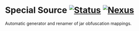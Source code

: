 Special Source [![Status](https://github.com/ConduitMC/SpecialSource/workflows/Gradle%20CI/badge.svg)](https://github.com/ConduitMC/SpecialSource/actions) [![Nexus](https://img.shields.io/static/v1?label=Nexus&message=Repository&color=bright-green?style=flat)](https://repo.conduit.systems/)
==============

Automatic generator and renamer of jar obfuscation mappings. 